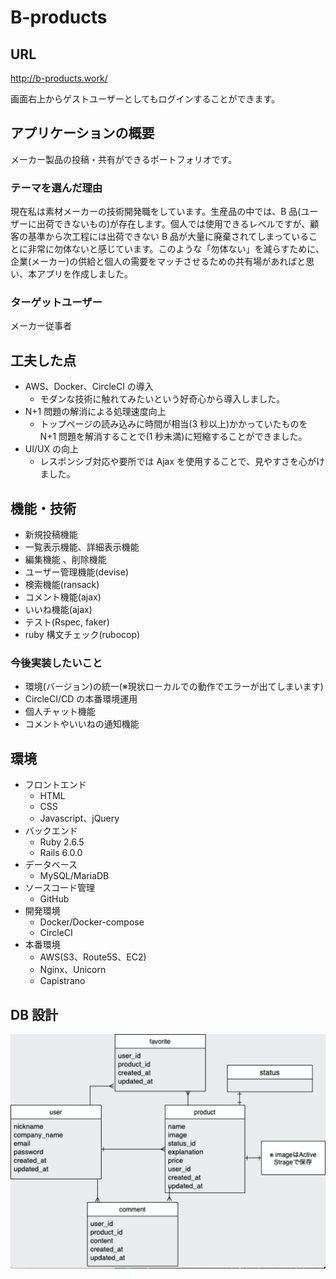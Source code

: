 # B-products

## URL

http://b-products.work/

画面右上からゲストユーザーとしてもログインすることができます。

## アプリケーションの概要

メーカー製品の投稿・共有ができるポートフォリオです。

### テーマを選んだ理由

現在私は素材メーカーの技術開発職をしています。生産品の中では、B 品(ユーザーに出荷できないもの)が存在します。個人では使用できるレベルですが、顧客の基準から次工程には出荷できない B 品が大量に廃棄されてしまっていることに非常に勿体ないと感じています。このような「勿体ない」を減らすために、企業(メーカー)の供給と個人の需要をマッチさせるための共有場があればと思い、本アプリを作成しました。

### ターゲットユーザー

メーカー従事者

## 工夫した点

- AWS、Docker、CircleCI の導入
  - モダンな技術に触れてみたいという好奇心から導入しました。
- N+1 問題の解消による処理速度向上
  - トップページの読み込みに時間が相当(3 秒以上)かかっていたものを N+1 問題を解消することで(1 秒未満)に短縮することができました。
- UI/UX の向上
  - レスポンシブ対応や要所では Ajax を使用することで、見やすさを心がけました。

## 機能・技術

- 新規投稿機能
- 一覧表示機能、詳細表示機能
- 編集機能 、削除機能
- ユーザー管理機能(devise)
- 検索機能(ransack)
- コメント機能(ajax)
- いいね機能(ajax)
- テスト(Rspec, faker)
- ruby 構文チェック(rubocop)

### 今後実装したいこと

- 環境(バージョン)の統一(※現状ローカルでの動作でエラーが出てしまいます)
- CircleCI/CD の本番環境運用
- 個人チャット機能
- コメントやいいねの通知機能

## 環境

- フロントエンド
  - HTML
  - CSS
  - Javascript、jQuery
- バックエンド
  - Ruby 2.6.5
  - Rails 6.0.0
- データベース
  - MySQL/MariaDB
- ソースコード管理
  - GitHub
- 開発環境
  - Docker/Docker-compose
  - CircleCI
- 本番環境
  - AWS(S3、Route5S、EC2)
  - Nginx、Unicorn
  - Capistrano

## DB 設計

![](2021-02-21-16-12-17.png)
